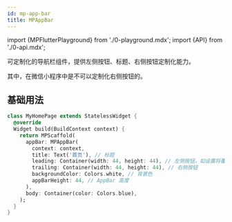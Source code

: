 ```yaml
---
id: mp-app-bar
title: MPAppBar
---
```


import {MPFlutterPlayground} from './0-playground.mdx';
import {API} from './0-api.mdx';

可定制化的导航栏组件，提供左侧按钮、标题、右侧按钮定制化能力。

其中，在微信小程序中是不可以定制化右侧按钮的。

## 基础用法

```dart
class MyHomePage extends StatelessWidget {
  @override
  Widget build(BuildContext context) {
    return MPScaffold(
      appBar: MPAppBar(
        context: context,
        title: Text('首页'), // 标题
        leading: Container(width: 44, height: 44), // 左侧按钮，如设置将覆盖返回按钮。
        trailing: Container(width: 44, height: 44), // 右侧按钮
        backgroundColor: Colors.white, // 背景色
        appBarHeight: 44, // AppBar 高度
      ),
      body: Container(color: Colors.blue),
    );
  }
}
```